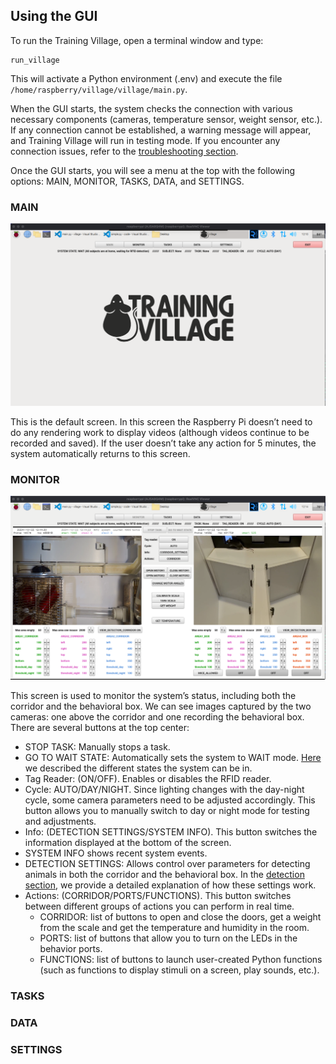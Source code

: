 ## Using the GUI

To run the Training Village, open a terminal window and type:
```
run_village
```

This will activate a Python environment (.env) and execute the file `/home/raspberry/village/village/main.py`.

When the GUI starts, the system checks the connection with various necessary components (cameras, temperature sensor, weight sensor, etc.). If any connection cannot be established, a warning message will appear, and Training Village will run in testing mode. If you encounter any connection issues, refer to the [troubleshooting section][TROUBLE].

Once the GUI starts, you will see a menu at the top with the following options: MAIN, MONITOR, TASKS, DATA, and SETTINGS.


### MAIN

![Main Training village screen](/_static/main_screen.png)

This is the default screen. In this screen the Raspberry Pi doesn’t need to do any rendering work to display videos (although videos continue to be recorded and saved). If the user doesn’t take any action for 5 minutes, the system automatically returns to this screen.


### MONITOR

![Monitor Training village screen](/_static/monitor_screen.png)

This screen is used to monitor the system’s status, including both the corridor and the behavioral box.
We can see images captured by the two cameras: one above the corridor and one recording the behavioral box. There are several buttons at the top center:

- STOP TASK: Manually stops a task.
- GO TO WAIT STATE: Automatically sets the system to WAIT mode. [Here][STATES] we described the different states the system can be in.
- Tag Reader: (ON/OFF). Enables or disables the RFID reader.
- Cycle: AUTO/DAY/NIGHT. Since lighting changes with the day-night cycle, some camera parameters need to be adjusted accordingly. This button allows you to manually switch to day or night mode for testing and adjustments.
- Info: (DETECTION SETTINGS/SYSTEM INFO). This button switches the information displayed at the bottom of the screen.
- SYSTEM INFO shows recent system events.
- DETECTION SETTINGS: Allows control over parameters for detecting animals in both the corridor and the behavioral box. In the [detection section][DETECTION], we provide a detailed explanation of how these settings work.
- Actions: (CORRIDOR/PORTS/FUNCTIONS). This button switches between different groups of actions you can perform in real time.
    - CORRIDOR: list of buttons to open and close the doors, get a weight from the scale and get the temperature and humidity in the room.
    - PORTS: list of buttons that allow you to turn on the LEDs in the behavior ports.
    - FUNCTIONS: list of buttons to launch user-created Python functions (such as functions to display stimuli on a screen, play sounds, etc.).


### TASKS

### DATA

### SETTINGS



[TROUBLE]: /faq_index.rst
[STATES]: /user_guide/state_machine.md
[DETECTION]: /user_guide/detection.md
